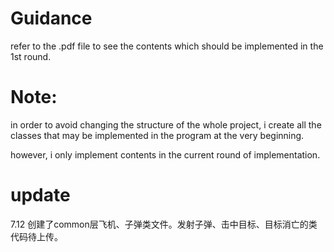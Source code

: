 # Guidance
refer to the .pdf file to see the contents which should be implemented in the 1st round.

# Note:
in order to avoid changing the structure of the whole project, i create all the classes that may be implemented in the program at the very beginning.

however, i only implement contents in the current round of implementation.

# update
7.12 创建了common层飞机、子弹类文件。发射子弹、击中目标、目标消亡的类代码待上传。
